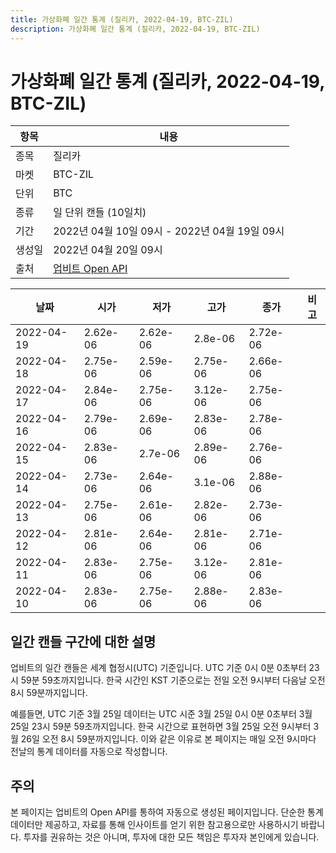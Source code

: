 ```yaml
---
title: 가상화폐 일간 통계 (질리카, 2022-04-19, BTC-ZIL)
description: 가상화폐 일간 통계 (질리카, 2022-04-19, BTC-ZIL)
---
```



가상화폐 일간 통계 (질리카, 2022-04-19, BTC-ZIL)
===

|항목|내용|
|--|--|
|종목|질리카|
|마켓|BTC-ZIL|
|단위|BTC|
|종류|일 단위 캔들 (10일치)|
|기간|2022년 04월 10일 09시 - 2022년 04월 19일 09시|
|생성일|2022년 04월 20일 09시|
|출처|[업비트 Open API](https://docs.upbit.com)|


|날짜|시가|저가|고가|종가|비고|
|--|--|--|--|--|--|
|2022-04-19|2.62e-06|2.62e-06|2.8e-06|2.72e-06|    |
|2022-04-18|2.75e-06|2.59e-06|2.75e-06|2.66e-06|    |
|2022-04-17|2.84e-06|2.75e-06|3.12e-06|2.75e-06|    |
|2022-04-16|2.79e-06|2.69e-06|2.83e-06|2.78e-06|    |
|2022-04-15|2.83e-06|2.7e-06|2.89e-06|2.76e-06|    |
|2022-04-14|2.73e-06|2.64e-06|3.1e-06|2.88e-06|    |
|2022-04-13|2.75e-06|2.61e-06|2.82e-06|2.73e-06|    |
|2022-04-12|2.81e-06|2.64e-06|2.81e-06|2.71e-06|    |
|2022-04-11|2.83e-06|2.75e-06|3.12e-06|2.81e-06|    |
|2022-04-10|2.83e-06|2.75e-06|2.88e-06|2.83e-06|    |


일간 캔들 구간에 대한 설명
---


업비트의 일간 캔들은 세계 협정시(UTC) 기준입니다. 
UTC 기준 0시 0분 0초부터 23시 59분 59초까지입니다. 
한국 시간인 KST 기준으로는 전일 오전 9시부터 다음날 오전 8시 59분까지입니다. 


예를들면, UTC 기준 3월 25일 데이터는 UTC 시준 3월 25일 0시 0분 0초부터 3월 25일 23시 59분 59초까지입니다. 
한국 시간으로 표현하면 3월 25일 오전 9시부터 3월 26일 오전 8시 59분까지입니다. 
이와 같은 이유로 본 페이지는 매일 오전 9시마다 전날의 통계 데이터를 자동으로 작성합니다. 


주의
---


본 페이지는 업비트의 Open API를 통하여 자동으로 생성된 페이지입니다. 
단순한 통계 데이터만 제공하고, 자료를 통해 인사이트를 얻기 위한 참고용으로만 사용하시기 바랍니다. 
투자를 권유하는 것은 아니며, 투자에 대한 모든 책임은 투자자 본인에게 있습니다. 
